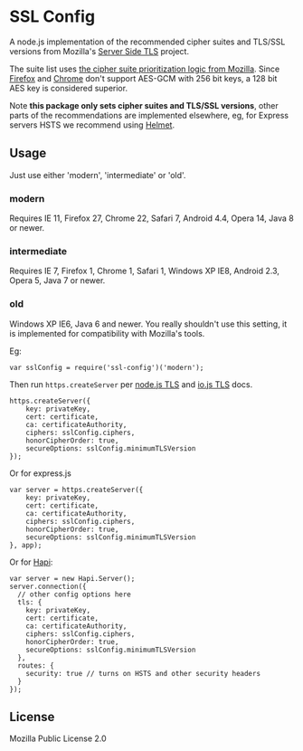 # SSL Config

A node.js implementation of the recommended cipher suites and TLS/SSL versions from Mozilla's [Server Side TLS](https://github.com/mozilla/server-side-tls) project.

The suite list uses [the cipher suite prioritization logic from Mozilla](https://wiki.mozilla.org/Security/Server_Side_TLS#Prioritization_logic). Since [Firefox](https://www.ssllabs.com/ssltest/viewClient.html?name=Firefox&version=35&platform=OS%20X) and [Chrome](https://www.ssllabs.com/ssltest/viewClient.html?name=Chrome&version=40&platform=OS%20X) don't support AES-GCM with 256 bit keys, a 128 bit AES key is considered superior.

Note **this package only sets cipher suites and TLS/SSL versions**, other parts of the recommendations are implemented elsewhere, eg, for Express servers HSTS we recommend using [Helmet](https://www.npmjs.com/package/helmet).

## Usage

Just use either 'modern', 'intermediate' or 'old'.

### modern

Requires IE 11, Firefox 27, Chrome 22, Safari 7, Android 4.4, Opera 14, Java 8 or newer.

### intermediate

Requires IE 7, Firefox 1, Chrome 1, Safari 1, Windows XP IE8, Android 2.3, Opera 5, Java 7 or newer.

### old

Windows XP IE6, Java 6 and newer. You really shouldn't use this setting, it is implemented for compatibility with Mozilla's tools.

Eg:

	var sslConfig = require('ssl-config')('modern');

Then run `https.createServer` per [node.js TLS](https://nodejs.org/api/tls.html) and [io.js TLS](https://iojs.org/api/tls.html#tls_tls_createserver_options_secureconnectionlistener) docs.

	https.createServer({
		key: privateKey,
		cert: certificate,
		ca: certificateAuthority,
		ciphers: sslConfig.ciphers,
		honorCipherOrder: true,
		secureOptions: sslConfig.minimumTLSVersion
	});

Or for express.js

	var server = https.createServer({
		key: privateKey,
		cert: certificate,
		ca: certificateAuthority,
		ciphers: sslConfig.ciphers,
		honorCipherOrder: true,
		secureOptions: sslConfig.minimumTLSVersion
	}, app);

Or for [Hapi](http://hapijs.com/):

```
var server = new Hapi.Server();
server.connection({
  // other config options here
  tls: {
    key: privateKey,
    cert: certificate,
    ca: certificateAuthority,
    ciphers: sslConfig.ciphers,
    honorCipherOrder: true,
    secureOptions: sslConfig.minimumTLSVersion
  },
  routes: {
    security: true // turns on HSTS and other security headers
  }
});
```

## License

Mozilla Public License 2.0
